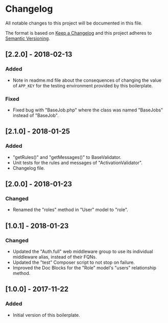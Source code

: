 # Changelog
All notable changes to this project will be documented in this file.

The format is based on [Keep a Changelog](http://keepachangelog.com/en/1.0.0/)
and this project adheres to [Semantic Versioning](http://semver.org/spec/v2.0.0.html).

## [2.2.0] - 2018-02-13
### Added
- Note in readme.md file about the consequences of changing the value of `APP_KEY` for the testing environment provided by this boilerplate.

### Fixed
- Fixed bug with "BaseJob.php" where the class was named "BaseJobs" instead of "BaseJob".

## [2.1.0] - 2018-01-25
### Added
- "getRules()" and "getMessages()" to BaseValidator.
- Unit tests for the rules and messages of "ActivationValidator".
- Changelog file.

## [2.0.0] - 2018-01-23
### Changed
- Renamed the "roles" method in "User" model to "role".

## [1.0.1] - 2018-01-23
### Changed
- Updated the "Auth.full" web middleware group to use its individual middleware alias, instead of their FQNs.
- Updated the "test" Composer script to not stop on failure.
- Improved the Doc Blocks for the "Role" model's "users" relationship method.

## [1.0.0] - 2017-11-22
### Added
- Initial version of this boilerplate.